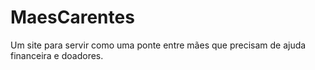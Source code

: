 # MaesCarentes
Um site para servir como uma ponte entre mães que precisam de ajuda financeira e doadores.
